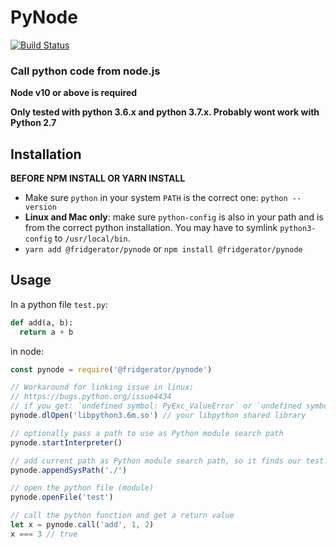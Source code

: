 # PyNode

[![Build Status](https://travis-ci.org/fridgerator/PyNode.svg?branch=master)](https://travis-ci.org/fridgerator/PyNode)
	
### Call python code from node.js

**Node v10 or above is required**

**Only tested with python 3.6.x and python 3.7.x.  Probably wont work with Python 2.7**

## Installation

**BEFORE NPM INSTALL OR YARN INSTALL**

* Make sure `python` in your system `PATH` is the correct one: `python --version`
* **Linux and Mac only**: make sure `python-config` is also in your path and is from the correct python installation.  You may have to symlink `python3-config` to `/usr/local/bin`.
* `yarn add @fridgerator/pynode` or
`npm install @fridgerator/pynode`

## Usage

In a python file `test.py`:

```python
def add(a, b):
  return a + b
```
in node:

```javascript
const pynode = require('@fridgerator/pynode')

// Workaround for linking issue in linux:
// https://bugs.python.org/issue4434
// if you get: `undefined symbol: PyExc_ValueError` or `undefined symbol: PyExc_SystemError`
pynode.dlOpen('libpython3.6m.so') // your libpython shared library

// optionally pass a path to use as Python module search path
pynode.startInterpreter()

// add current path as Python module search path, so it finds our test.py
pynode.appendSysPath('./')

// open the python file (module)
pynode.openFile('test')

// call the python function and get a return value
let x = pynode.call('add', 1, 2)
x === 3 // true
```
